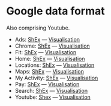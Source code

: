 # Google data format

Also comprising Youtube.

* Ads: [ShEx](https://github.com/hestiaAI/data-catalog/blob/main/shex/google/ads.shex) — [Visualisation](http://rdfshape.herokuapp.com/schemaInfo?schemaURL=https%3A%2F%2Fraw.githubusercontent.com%2FhestiaAI%2Fdata-catalog%2Fmain%2Fshex%2Fgoogle%2Fads.shex&schemaFormat=ShExC&schemaEngine=ShEx)
* Chrome: [ShEx](https://github.com/hestiaAI/data-catalog/blob/main/shex/google/chrome.shex) — [Visualisation](http://rdfshape.herokuapp.com/schemaInfo?schemaURL=https%3A%2F%2Fraw.githubusercontent.com%2FhestiaAI%2Fdata-catalog%2Fmain%2Fshex%2Fgoogle%2Fchrome.shex&schemaFormat=ShExC&schemaEngine=ShEx)
* Fit: [ShEx](https://github.com/hestiaAI/data-catalog/blob/main/shex/google/fit.shex) — [Visualisation](http://rdfshape.herokuapp.com/schemaInfo?schemaURL=https%3A%2F%2Fraw.githubusercontent.com%2FhestiaAI%2Fdata-catalog%2Fmain%2Fshex%2Fgoogle%2Ffit.shex&schemaFormat=ShExC&schemaEngine=ShEx)
* Home: [ShEx](https://github.com/hestiaAI/data-catalog/blob/main/shex/google/home.shex) — [Visualisation](http://rdfshape.herokuapp.com/schemaInfo?schemaURL=https%3A%2F%2Fraw.githubusercontent.com%2FhestiaAI%2Fdata-catalog%2Fmain%2Fshex%2Fgoogle%2Fhome.shex&schemaFormat=ShExC&schemaEngine=ShEx)
* Locations: [ShEx](https://github.com/hestiaAI/data-catalog/blob/main/shex/google/locations.shex) — [Visualisation](http://rdfshape.herokuapp.com/schemaInfo?schemaURL=https%3A%2F%2Fraw.githubusercontent.com%2FhestiaAI%2Fdata-catalog%2Fmain%2Fshex%2Fgoogle%2Flocations.shex&schemaFormat=ShExC&schemaEngine=ShEx)
* Maps: [ShEx](https://github.com/hestiaAI/data-catalog/blob/main/shex/google/maps.shex) — [Visualisation](http://rdfshape.herokuapp.com/schemaInfo?schemaURL=https%3A%2F%2Fraw.githubusercontent.com%2FhestiaAI%2Fdata-catalog%2Fmain%2Fshex%2Fgoogle%2Fmaps.shex&schemaFormat=ShExC&schemaEngine=ShEx)
* My Activity: [ShEx](https://github.com/hestiaAI/data-catalog/blob/main/shex/google/my_activity.shex) — [Visualisation](http://rdfshape.herokuapp.com/schemaInfo?schemaURL=https%3A%2F%2Fraw.githubusercontent.com%2FhestiaAI%2Fdata-catalog%2Fmain%2Fshex%2Fgoogle%2Fmy_activity.shex&schemaFormat=ShExC&schemaEngine=ShEx)
* Pay: [ShEx](https://github.com/hestiaAI/data-catalog/blob/main/shex/google/pay.shex) — [Visualisation](http://rdfshape.herokuapp.com/schemaInfo?schemaURL=https%3A%2F%2Fraw.githubusercontent.com%2FhestiaAI%2Fdata-catalog%2Fmain%2Fshex%2Fgoogle%2Fpay.shex&schemaFormat=ShExC&schemaEngine=ShEx)
* Search: [ShEx](https://github.com/hestiaAI/data-catalog/blob/main/shex/google/search.shex) — [Visualisation](http://rdfshape.herokuapp.com/schemaInfo?schemaURL=https%3A%2F%2Fraw.githubusercontent.com%2FhestiaAI%2Fdata-catalog%2Fmain%2Fshex%2Fgoogle%2Fsearch.shex&schemaFormat=ShExC&schemaEngine=ShEx)
* Youtube: [Shex](https://github.com/hestiaAI/data-catalog/blob/main/shex/youtube.shex) — [Visualisation](http://rdfshape.herokuapp.com/schemaInfo?schemaURL=https%3A%2F%2Fraw.githubusercontent.com%2FhestiaAI%2Fdata-catalog%2Fmain%2Fshex%2Fyoutube.shex&schemaFormat=ShExC&schemaEngine=ShEx)
